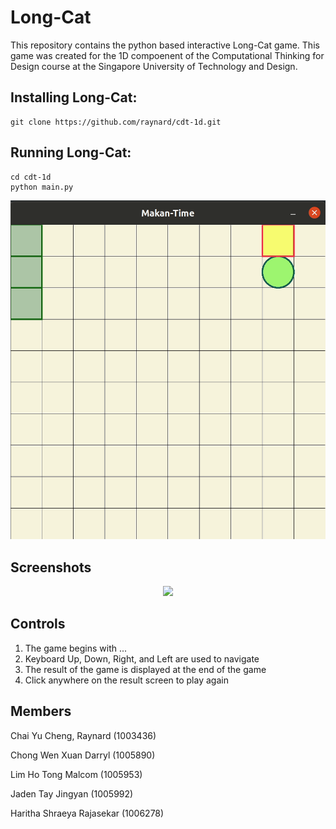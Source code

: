 # Long-Cat

This repository contains the python based interactive Long-Cat game. This game was created for the 1D compoenent of the Computational Thinking for Design course at the Singapore University of Technology and Design.

## Installing Long-Cat:

```
git clone https://github.com/raynard/cdt-1d.git
```

## Running Long-Cat:
```
cd cdt-1d
python main.py
```

<p align="center">
<img src="/src/preview.gif">
</p>

## Screenshots
<p align="center">
<img width=1000 src="/src/screenshot.png">
</p>

## Controls
1. The game begins with ...
2. Keyboard Up, Down, Right, and Left are used to navigate
3. The result of the game is displayed at the end of the game
4. Click anywhere on the result screen to play again


## Members
Chai Yu Cheng, Raynard (1003436)

Chong Wen Xuan Darryl (1005890)

Lim Ho Tong Malcom (1005953)

Jaden Tay Jingyan (1005992)

Haritha Shraeya Rajasekar (1006278)

